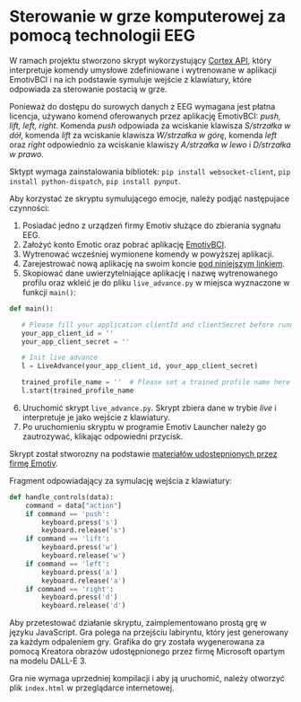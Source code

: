 # Sterowanie w grze komputerowej za pomocą technologii EEG

W ramach projektu stworzono skrypt wykorzystujący [Cortex API](https://emotiv.gitbook.io/cortex-api), który interpretuje komendy umysłowe 
zdefiniowane i wytrenowane w aplikacji EmotivBCI i na ich podstawie
symuluje wejście z klawiatury, które odpowiada za sterowanie postacią w grze.

Ponieważ do dostępu do surowych danych z EEG wymagana jest płatna
licencja, używano komend oferowanych przez aplikację
EmotivBCI: *push, lift, left, right*. Komenda *push* odpowiada
za wciskanie klawisza *S/strzałka w dół*, komenda *lift* za wciskanie
klawisza *W/strzałka w górę*, komenda *left* oraz *right* odpowiednio
za wciskanie klawiszy *A/strzałka w lewo* i *D/strzałka w prawo*.

Sktypt wymaga zainstalowania bibliotek: `pip install websocket-client`, `pip install python-dispatch`,
`pip install pynput`.

Aby korzystać ze skryptu symulującego emocje, należy podjąć następujace czynności:

1. Posiadać jedno z urządzeń firmy Emotiv służące do zbierania sygnału EEG.
2. Założyć  konto Emotic oraz pobrać aplikację [EmotivBCI](https://www.emotiv.com/products/emotiv-bci).
3. Wytrenować wcześniej wymionene komendy w powyższej aplikacji.
4. Zarejestrować nową aplikację na swoim koncie [pod niniejszym linkiem](https://account.emotiv.com/my-account/cortex-apps/).
5. Skopiować dane uwierzytelniające aplikację i nazwę wytrenowanego profilu oraz wkleić je do pliku `live_advance.py` w miejsca wyznaczone w funkcji `main()`:
 ```python
def main():

    # Please fill your application clientId and clientSecret before running script
    your_app_client_id = ''
    your_app_client_secret = ''

    # Init live advance
    l = LiveAdvance(your_app_client_id, your_app_client_secret)

    trained_profile_name = ''  # Please set a trained profile name here
    l.start(trained_profile_name
```
6. Uruchomić skrypt `live_advance.py`. Skrypt zbiera dane w trybie *live* i interpretuje je jako wejście z klawiatury.
7. Po uruchomieniu skryptu w programie Emotiv Launcher należy go zautrozywać, klikając odpowiedni przycisk.

Skrypt został stworozny na podstawie [materiałów udostępnionych przez firmę Emotiv](https://github.com/Emotiv/cortex-example/tree/master/python).

Fragment odpowiadający za symulację wejścia z klawiatury:
```python
def handle_controls(data):
    command = data["action"]
    if command == 'push':
        keyboard.press('s')
        keyboard.release('s')
    if command == 'lift':
        keyboard.press('w')
        keyboard.release('w')
    if command == 'left':
        keyboard.press('a')
        keyboard.release('a')
    if command == 'right':
        keyboard.press('d')
        keyboard.release('d')

```


Aby przetestować działanie skryptu, zaimplementowano prostą grę w języku JavaScript. Gra polega
na przejściu labiryntu, który jest generowany za każdym odpaleniem gry. Grafika do gry została wygenerowana
za pomocą Kreatora obrazów udostępnionego przez firmę Microsoft opartym na modelu DALL-E 3.

Gra nie wymaga uprzedniej kompilacji i aby ją uruchomić, należy otworzyć plik `index.html` w przeglądarce internetowej.

